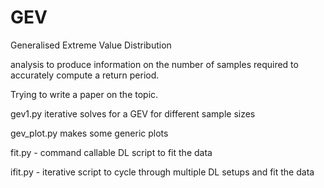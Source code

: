 # GEV
Generalised Extreme Value Distribution

analysis to produce information on the number of samples required to
accurately compute a return period.

Trying to write a paper on the topic.

gev1.py   iterative solves for a GEV for different sample sizes

gev_plot.py makes some generic plots

fit.py - command callable DL script to fit the data

ifit.py - iterative script to cycle through multiple DL setups 
and fit the data



